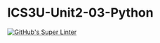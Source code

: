 # ICS3U-Unit2-03-Python

[![GitHub's Super Linter](https://github.com/crestel-ong/ICS3U-Unit2-03-Python/workflows/GitHub's%20Super%20Linter/badge.svg)](https://github.com/crestel-ong/ICS3U-Unit2-03-Python/actions)
